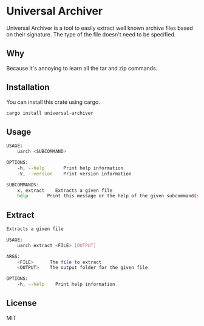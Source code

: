 # Universal Archiver

Universal Archiver is a tool to easily extract well known archive files
based on their signature. The type of the file doesn't need to be specified.


## Why

Because it's annoying to learn all the tar and zip commands.

## Installation

You can install this crate using cargo.

```sh
cargo install universal-archiver
```

## Usage

```sh
USAGE:
    uarch <SUBCOMMAND>

OPTIONS:
    -h, --help       Print help information
    -V, --version    Print version information

SUBCOMMANDS:
    x, extract    Extracts a given file
    help       Print this message or the help of the given subcommand(s)
```

## Extract

```sh
Extracts a given file

USAGE:
    uarch extract <FILE> [OUTPUT]

ARGS:
    <FILE>      The file to extract
    <OUTPUT>    The output folder for the given file

OPTIONS:
    -h, --help    Print help information
```

## License

MIT